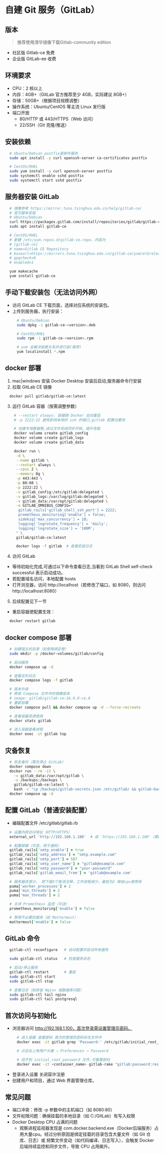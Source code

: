 # 自建 Git 服务（GitLab）

## 版本
> 推荐使用清华镜像下载Gitlab-community edition
* 社区版 Gitlab-ce 免费
* 企业版 GitLab-ee 收费 

## 环境要求
* CPU：2 核以上
* 内存：4GB+（GitLab 官方推荐至少 4GB，实际建议 8GB+）
* 存储：50GB+（根据项目规模调整）
* 操作系统：Ubuntu/CentOS 等主流 Linux 发行版
* 端口开放
  - 80/HTTP 或 443/HTTPS（Web 访问）
  - 22/SSH（Git 克隆/推送）

## 安装依赖
  ```bash
    # Ubuntu/Debian postfix是邮件服务
    sudo apt install -y curl openssh-server ca-certificates postfix

    # CentOS/RHEL
    sudo yum install -y curl openssh-server postfix
    sudo systemctl enable sshd postfix
    sudo systemctl start sshd postfix
  ```

## 服务器安装 GitLab 
  ```bash
    # 镜像参考 https://mirror.tuna.tsinghua.edu.cn/help/gitlab-ce/
    # 官方脚本安装
    # Ubuntu/Debian
    curl https://packages.gitlab.com/install/repositories/gitlab/gitlab-ce/script.deb.sh | sudo bash
    sudo apt install gitlab-ce

    # CentOS/RHEL
    # 新建 /etc/yum.repos.d/gitlab-ce.repo，内容为
    # [gitlab-ce]
    # name=Gitlab CE Repository
    # baseurl=https://mirrors.tuna.tsinghua.edu.cn/gitlab-ce/yum/el$releasever/
    # gpgcheck=0
    # enabled=1

    yum makecache
    yum install gitlab-ce

  ```

## 手动下载安装包（无法访问外网）
* 访问 GitLab CE 下载页面，选择对应系统的安装包。
* 上传到服务器，执行安装：
  ```bash
    # Ubuntu/Debian
    sudo dpkg -i gitlab-ce-<version>.deb

    # CentOS/RHEL
    sudo rpm -i gitlab-ce-<version>.rpm

    # yum 会解决依赖关系并进行装(推荐)
    yum localinstall *.rpm
  ```

## docker 部署
1. mac|windows 安装 Docker Desktop 安装后启动,服务器命令行安装
2. 拉取 GitLab CE 镜像
  ```bash
    docker pull gitlab/gitlab-ce:latest
  ```
3. 运行 GitLab 容器（按需调整参数）
  ```bash
      # --restart always: 容器随 Docker 自动重启
      # -p 2222:22 避免影响本地的 ssh 的端口,gitlab 配置也要改

      # 创建专用数据卷,绕过文件系统同步开销，提升性能
      docker volume create gitlab_config
      docker volume create gitlab_logs
      docker volume create gitlab_data

      docker run \
       -d \
       --name gitlab \
       --restart always \
       --cpus 2 \
       --memory 8g \
       -p 443:443 \
       -p 80:80 \
       -p 2222:22 \
       -v gitlab_config:/etc/gitlab:delegated \
       -v gitlab_logs:/var/log/gitlab:delegated \
       -v gitlab_data:/var/opt/gitlab:delegated \
       -e GITLAB_OMNIBUS_CONFIG="
        gitlab_rails['gitlab_shell_ssh_port'] = 2222;
        prometheus_monitoring['enable'] = false;
        sidekiq['max_concurrency'] = 10;
        logging['logrotate_frequency'] = 'daily';
        logging['logrotate_size'] = '100M';
       " \
       gitlab/gitlab-ce:latest

       docker logs -f gitlab  # 查看安装日志
  ```
4. 访问 GitLab
  - 等待初始化完成,可通过以下命令查看日志,当看到 GitLab Shell self-check successful 表示启动成功。
  - 若配置域名访问，本地配置 hosts
  - 打开浏览器，访问 http://localhost（若修改了端口，如 8080，则访问 http://localhost:8080）
5. 后续配置见下一节
  - 重启容器使配置生效：
   ```bash
     docker restart gitlab
   ```

## docker compose 部署
  ```bash
    # 创建宿主机目录（如使用绑定卷）
    sudo mkdir -p /docker-volumes/gitlab/config

    # 启动服务
    docker compose up -d

    # 查看实时日志
    docker compose logs -f gitlab

    # 版本升级
    # 修改 Compose 文件中的镜像版本
    # image: gitlab/gitlab-ce:16.0.0-ce.0
    # 重新部署
    docker compose pull && docker compose up -d --force-recreate

    # 查看容器资源使用
    docker stats gitlab

    # 进入容器查看进程
    docker exec -it gitlab top

  ```

## 灾备恢复
  ```bash
    # 恢复备份（需先停止 GitLab）
    docker compose down
    docker run --rm -it \
      -v gitlab_data:/var/opt/gitlab \
      -v /backups:/backups \
      gitlab/gitlab-ce:latest \
      bash -c "cp /backups/gitlab-secrets.json /etc/gitlab/ && gitlab-backup restore BACKUP=备份文件名"
    docker compose up -d
  ```

## 配置 GitLab（普通安装配置）
  - 编辑配置文件 /etc/gitlab/gitlab.rb
  ```ruby
    # 设置内网访问地址（HTTP/HTTPS）
    external_url 'http://192.168.1.100'  # 或 'https://192.168.1.100'（需配置 SSL）

    # 配置邮箱（可选，用于通知）
    gitlab_rails['smtp_enable'] = true
    gitlab_rails['smtp_address'] = "smtp.example.com"
    gitlab_rails['smtp_port'] = 587
    gitlab_rails['smtp_user_name'] = "gitlab@example.com"
    gitlab_rails['smtp_password'] = "your-password"
    gitlab_rails['gitlab_email_from'] = 'gitlab@example.com'

    # 服务器资源少， 把下面3个取消注释，工作进程减少，最低为2 降低cpu使用率
    puma['worker_processes'] = 2
    puma['min_threads'] = 2
    puma['max_threads'] = 2

    # 关闭 Prometheus 监控（可选）
    prometheus_monitoring['enable'] = false

    # 禁用不必要的服务（如 Mattermost）
    mattermost['enable'] = false
  ```

## GitLab 命令
  ```bash
    gitlab-ctl reconfigure   # 自动配置并启动所有服务

    sudo gitlab-ctl status   # 检查服务状态

    # 启动/停止服务
    gitlab-ctl restart       # 重启
    sudo gitlab-ctl start
    sudo gitlab-ctl stop

    # 查看日志（如排查 Nginx 或数据库问题）
    sudo gitlab-ctl tail nginx
    sudo gitlab-ctl tail postgresql
  ```

## 首次访问与初始化
* 浏览器访问 http://192.168.1.100，首次登录需设置管理员密码。
  ```bash
    # 进入容器 查看密码 首次的管理员密码存在文件中
    docker exec -it gitlab grep 'Password:' /etc/gitlab/initial_root_password

    # 点击右上角用户头像 → Preferences → Password

    # 找不到 initial_root_password 文件,可重置密码
    docker exec -it <container_name> gitlab-rake "gitlab:password:reset[root]"
  ```
* 登录进入设置 关闭容许注册
* 创建用户和项目，通过 Web 界面管理仓库。

## 常见问题
* 端口冲突：修改 -p 参数中的主机端口（如 8080:80）
* 文件权限问题：确保挂载的本地目录（如 C:/GitLab）有写入权限
* Docker Desktop CPU 占满的问题
  - 观察进程监视器发现是 com.docker.backend.exe（Docker后端服务）占用大量cpu。经过分析原因是绑定挂载的目录包含大量文件（如 Git 仓库、日志）或 频繁文件变动（如代码编译、日志写入），会触发 Docker 后端持续监控和同步文件，导致 CPU 占用飙升。
